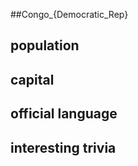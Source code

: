 ##Congo_{Democratic_Rep}
## population


## capital

 
## official language


## interesting trivia



